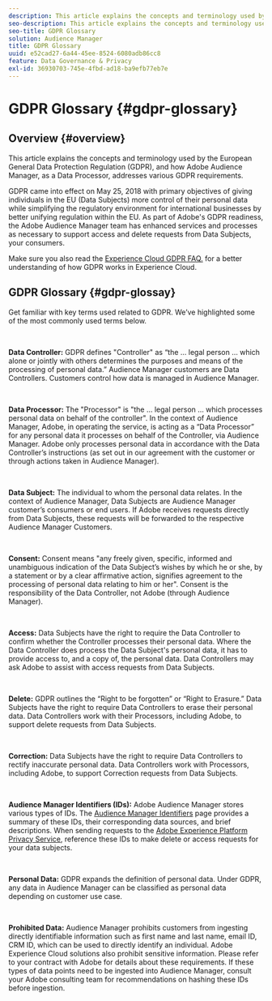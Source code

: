 ```yaml
---
description: This article explains the concepts and terminology used by the European General Data Protection Regulation (GDPR), and how Adobe Audience Manager, as a Data Processor, addresses various GDPR requirements.
seo-description: This article explains the concepts and terminology used by the European General Data Protection Regulation (GDPR), and how Adobe Audience Manager, as a Data Processor, addresses various GDPR requirements.
seo-title: GDPR Glossary
solution: Audience Manager
title: GDPR Glossary
uuid: e52cad27-6a44-45ee-8524-6080adb86cc8
feature: Data Governance & Privacy
exl-id: 36930703-745e-4fbd-ad18-ba9efb77eb7e
---
```

# GDPR Glossary {#gdpr-glossary}

## Overview {#overview}

This article explains the concepts and terminology used by the European General Data Protection Regulation (GDPR), and how Adobe Audience Manager, as a Data Processor, addresses various GDPR requirements.

GDPR came into effect on May 25, 2018 with primary objectives of giving individuals in the EU (Data Subjects) more control of their personal data while simplifying the regulatory environment for international businesses by better unifying regulation within the EU. As part of Adobe's GDPR readiness, the Adobe Audience Manager team has enhanced services and processes as necessary to support access and delete requests from Data Subjects, your consumers.

Make sure you also read the [Experience Cloud GDPR FAQ.](https://www.adobe.io/apis/cloudplatform/gdpr/docs/alldocs.html#!api-specification/markdown/narrative/gdpr/gdpr-faq.md) for a better understanding of how GDPR works in Experience Cloud.

## GDPR Glossary {#gdpr-glossay}

Get familiar with key terms used related to GDPR. We’ve highlighted some of the most commonly used terms below.

&nbsp;

**Data Controller:** GDPR defines "Controller" as “the … legal person … which alone or jointly with others determines the purposes and means of the processing of personal data.” Audience Manager customers are Data Controllers. Customers control how data is managed in Audience Manager.

&nbsp;

**Data Processor:** The "Processor" is "the … legal person … which processes personal data on behalf of the controller". In the context of Audience Manager, Adobe, in operating the service, is acting as a “Data Processor” for any personal data it processes on behalf of the Controller, via Audience Manager. Adobe only processes personal data in accordance with the Data Controller’s instructions (as set out in our agreement with the customer or through actions taken in Audience Manager).

&nbsp;

**Data Subject:** The individual to whom the personal data relates. In the context of Audience Manager, Data Subjects are Audience Manager customer’s consumers or end users. If Adobe receives requests directly from Data Subjects, these requests will be forwarded to the respective Audience Manager Customers.

&nbsp;

**Consent:** Consent means "any freely given, specific, informed and unambiguous indication of the Data Subject’s wishes by which he or she, by a statement or by a clear affirmative action, signifies agreement to the processing of personal data relating to him or her". Consent is the responsibility of the Data Controller, not Adobe (through Audience Manager).

&nbsp;

**Access:** Data Subjects have the right to require the Data Controller to confirm whether the Controller processes their personal data. Where the Data Controller does process the Data Subject's personal data, it has to provide access to, and a copy of, the personal data. Data Controllers may ask Adobe to assist with access requests from Data Subjects.

&nbsp;

**Delete:** GDPR outlines the “Right to be forgotten” or “Right to Erasure.” Data Subjects have the right to require Data Controllers to erase their personal data. Data Controllers work with their Processors, including Adobe, to support delete requests from Data Subjects.

&nbsp;

**Correction:** Data Subjects have the right to require Data Controllers to rectify inaccurate personal data. Data Controllers work with Processors, including Adobe, to support Correction requests from Data Subjects.

&nbsp;

**Audience Manager Identifiers (IDs):** Adobe Audience Manager stores various types of IDs. The [Audience Manager Identifiers](data-privacy-ids.md) page provides a summary of these IDs, their corresponding data sources, and brief descriptions. When sending requests to the [Adobe Experience Platform Privacy Service](https://www.adobe.io/apis/experienceplatform/home/services/privacy-service.html), reference these IDs to make delete or access requests for your data subjects.

&nbsp;

**Personal Data:** GDPR expands the definition of personal data. Under GDPR, any data in Audience Manager can be classified as personal data depending on customer use case.

&nbsp;

**Prohibited Data:** Audience Manager prohibits customers from ingesting directly identifiable information such as first name and last name, email ID, CRM ID, which can be used to directly identify an individual. Adobe Experience Cloud solutions also prohibit sensitive information. Please refer to your contract with Adobe for details about these requirements. If these types of data points need to be ingested into Audience Manager, consult your Adobe consulting team for recommendations on hashing these IDs before ingestion.
